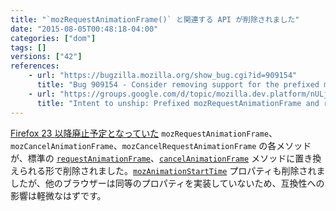 ```yaml
---
title: "`mozRequestAnimationFrame()` と関連する API が削除されました"
date: "2015-08-05T00:48:18-04:00"
categories: ["dom"]
tags: []
versions: ["42"]
references:
    - url: "https://bugzilla.mozilla.org/show_bug.cgi?id=909154"
      title: "Bug 909154 - Consider removing support for the prefixed mozRequestAnimationFrame"
    - url: "https://groups.google.com/d/topic/mozilla.dev.platform/nULjUn_Zg1w/discussion"
      title: "Intent to unship: Prefixed mozRequestAnimationFrame and related APIs (mozAnimationStartTime, mozCancelAnimationFrame)"
---
```

[Firefox 23 以降廃止予定となっていた](https://www.fxsitecompat.com/ja/docs/2013/requestanimationframe-and-cancelanimationframe-have-been-unprefixed/) `mozRequestAnimationFrame`、`mozCancelAnimationFrame`、`mozCancelRequestAnimationFrame` の各メソッドが、標準の [`requestAnimationFrame`](https://developer.mozilla.org/docs/Web/API/Window/requestAnimationFrame)、[`cancelAnimationFrame`](https://developer.mozilla.org/docs/Web/API/Window/cancelAnimationFrame) メソッドに置き換えられる形で削除されました。[`mozAnimationStartTime`](https://developer.mozilla.org/docs/Web/API/Window/mozAnimationStartTime) プロパティも削除されましたが、他のブラウザーは同等のプロパティを実装していないため、互換性への影響は軽微なはずです。
